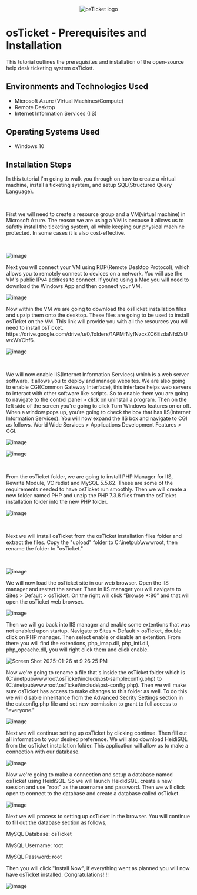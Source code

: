<p align="center">
<img src="https://i.imgur.com/Clzj7Xs.png" alt="osTicket logo"/>
</p>

<h1>osTicket - Prerequisites and Installation</h1>
This tutorial outlines the prerequisites and installation of the open-source help desk ticketing system osTicket.<br />


<h2>Environments and Technologies Used</h2>

- Microsoft Azure (Virtual Machines/Compute)
- Remote Desktop
- Internet Information Services (IIS)

<h2>Operating Systems Used </h2>

- Windows 10</b>


<h2>Installation Steps</h2>
In this tutorial I'm going to walk you through on how to create a virtual machine, install a ticketing system, and setup SQL(Structured Query Language).
<p>
<br />
  
First we will need to create a resource group and a VM(virtual machine) in Microsoft Azure. The reason we are using a VM is because it allows us to safetly install the ticketing system, all while keeping our physical machine protected. In some cases it is also cost-effective.
<p>
<br />
<p>
  
![image](https://github.com/user-attachments/assets/4ee9145c-4e0b-4daa-b872-8921b8141882)

</p>
<p>
Next you will connect your VM using RDP(Remote Desktop Protocol), which allows you to remotely connect to devices on a network. You will use the VM's public IPv4 address to connect. If you're using a Mac you will need to download the Windows App and then connect your VM.
</p>

  
![image](https://github.com/user-attachments/assets/190e832e-c429-427c-8899-b98e53a5d603)
  
</p>
<p>
Now within the VM we are going to download the osTicket installation files and upzip them onto the desktop. These files are going to be used to install osTicket on the VM.
This link will provide you with all the resources you will need to install osTicket. https://drive.google.com/drive/u/0/folders/1APMfNyfNzcxZC6EzdaNfdZsUwxWYChf6.
<p>

![image](https://github.com/user-attachments/assets/c5b3ad78-2009-4338-9f3d-c0c1f5f4f0dc)

<br />
  
</p>
<p>
We will now enable IIS(Internet Information Services) which is a web server software, it allows you to deploy and manage websites. We are also going to enable CGI(Common Gateway Interface), this interface helps web servers to interact with other software like scripts. So to enable them you are going to navigate to the control panel > click on uninstall a program. Then on the left side of the screen you're going to click Turn Windows features on or off. When a window pops up, you're going to check the box that has IIS(Internet Information Services). You will now expand the IIS box and navigate to CGI as follows. World Wide Services > Applications Development Features > CGI.

<br />

![image](https://github.com/user-attachments/assets/86cdebcb-b0eb-450d-a2d3-7d74b9e55fe8)


![image](https://github.com/user-attachments/assets/28ed1b7a-7239-48ee-8407-8d44ba47407b)

<br />

From the osTicket folder, we are going to install PHP Manager for IIS, Rewrite Module, VC redist and MySQL 5.5.62. These are some of the requirements needed to have osTicket run smoothly. Then we will create a new folder named PHP and unzip the PHP 7.3.8 files from the osTicket installation folder into the new PHP folder.


![image](https://github.com/user-attachments/assets/239feb65-9801-47bd-b5fa-1d298fd0d0d7)

<br />

Next we will install osTicket from the osTicket installation files folder and extract the files. Copy the "upload" folder to C:\inetpub\wwwroot, then rename the folder to "osTicket."

<br />

![image](https://github.com/user-attachments/assets/2d7a937d-c3cd-4843-8da4-bf2d5a99f3a5)
<br />




We will now load the osTicket site in our web browser. Open the IIS manager and restart the server. Then in IIS manager you will navigate to Sites > Default > osTicket. On the right will click “Browse *:80” and that will open the osTicket web browser.
<br />


![image](https://github.com/user-attachments/assets/e5f389d4-9e33-4a52-970a-eb4d019097ff)
<br />


Then we will go back into IIS manager and enable some extentions that was not enabled upon startup. Navigate to Sites > Default > osTicket, double click on PHP manager. Then select enable or disable an extention. From there you will find the extentions,  php_imap.dll, php_intl.dll, php_opcache.dll, you will right click them and click enable.
<br />


![Screen Shot 2025-01-26 at 9 26 25 PM](https://github.com/user-attachments/assets/25dd94e1-4e48-42cd-beb4-5b39a44c0cc4)
<br />


Now we're going to rename a file that's inside the osTicket folder which is (C:\inetpub\wwwroot\osTicket\include\ost-sampleconfig.php) to (C:\inetpub\wwwroot\osTicket\include\ost-config.php). Then we will make sure osTicket has access to make changes to this folder as well. To do this we will disable inheritance from the Advanced Secrity Settings section in the ostconfig.php file and set new permission to grant to full access to "everyone."


![image](https://github.com/user-attachments/assets/bccd2cad-e4cd-4a6a-a5ca-f31300370543)


Next we will continue setting up osTicket by clicking continue. Then fill out all information to your desired preference. We will also download HeidiSQL from the osTicket installation folder. This application will allow us to make a connection with our database.
<br />


![image](https://github.com/user-attachments/assets/be5a2423-dde6-4797-96e2-5e6ca30c7134)


Now we're going to make a connection and setup a database named osTicket using HeidiSQL. So we will launch HeididSQL, create a new session and use "root" as the username and password. Then we will click open to connect to the database and create a database called osTicket.


![image](https://github.com/user-attachments/assets/5cb73461-1b92-4dfb-8abb-6d09ae3f678c)


Next we will process to setting up osTicket in the browser. You will continue to fill out the database section as follows, 

MySQL Database: osTicket 

MySQL Username: root 

MySQL Password: root

Then you will click "Install Now", if everything went as planned you will now have osTicket installed. Congratulations!!!!


![image](https://github.com/user-attachments/assets/086da4d4-760a-4b10-a904-f99dfa0b904c)
